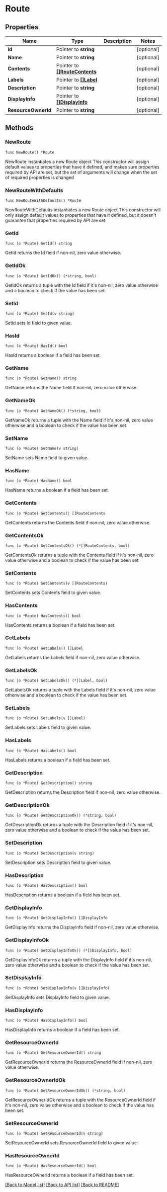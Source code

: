 # Route

## Properties

Name | Type | Description | Notes
------------ | ------------- | ------------- | -------------
**Id** | Pointer to **string** |  | [optional] 
**Name** | Pointer to **string** |  | [optional] 
**Contents** | Pointer to [**[]RouteContents**](RouteContents.md) |  | [optional] 
**Labels** | Pointer to [**[]Label**](Label.md) |  | [optional] 
**Description** | Pointer to **string** |  | [optional] 
**DisplayInfo** | Pointer to [**[]DisplayInfo**](DisplayInfo.md) |  | [optional] 
**ResourceOwnerId** | Pointer to **string** |  | [optional] 

## Methods

### NewRoute

`func NewRoute() *Route`

NewRoute instantiates a new Route object
This constructor will assign default values to properties that have it defined,
and makes sure properties required by API are set, but the set of arguments
will change when the set of required properties is changed

### NewRouteWithDefaults

`func NewRouteWithDefaults() *Route`

NewRouteWithDefaults instantiates a new Route object
This constructor will only assign default values to properties that have it defined,
but it doesn't guarantee that properties required by API are set

### GetId

`func (o *Route) GetId() string`

GetId returns the Id field if non-nil, zero value otherwise.

### GetIdOk

`func (o *Route) GetIdOk() (*string, bool)`

GetIdOk returns a tuple with the Id field if it's non-nil, zero value otherwise
and a boolean to check if the value has been set.

### SetId

`func (o *Route) SetId(v string)`

SetId sets Id field to given value.

### HasId

`func (o *Route) HasId() bool`

HasId returns a boolean if a field has been set.

### GetName

`func (o *Route) GetName() string`

GetName returns the Name field if non-nil, zero value otherwise.

### GetNameOk

`func (o *Route) GetNameOk() (*string, bool)`

GetNameOk returns a tuple with the Name field if it's non-nil, zero value otherwise
and a boolean to check if the value has been set.

### SetName

`func (o *Route) SetName(v string)`

SetName sets Name field to given value.

### HasName

`func (o *Route) HasName() bool`

HasName returns a boolean if a field has been set.

### GetContents

`func (o *Route) GetContents() []RouteContents`

GetContents returns the Contents field if non-nil, zero value otherwise.

### GetContentsOk

`func (o *Route) GetContentsOk() (*[]RouteContents, bool)`

GetContentsOk returns a tuple with the Contents field if it's non-nil, zero value otherwise
and a boolean to check if the value has been set.

### SetContents

`func (o *Route) SetContents(v []RouteContents)`

SetContents sets Contents field to given value.

### HasContents

`func (o *Route) HasContents() bool`

HasContents returns a boolean if a field has been set.

### GetLabels

`func (o *Route) GetLabels() []Label`

GetLabels returns the Labels field if non-nil, zero value otherwise.

### GetLabelsOk

`func (o *Route) GetLabelsOk() (*[]Label, bool)`

GetLabelsOk returns a tuple with the Labels field if it's non-nil, zero value otherwise
and a boolean to check if the value has been set.

### SetLabels

`func (o *Route) SetLabels(v []Label)`

SetLabels sets Labels field to given value.

### HasLabels

`func (o *Route) HasLabels() bool`

HasLabels returns a boolean if a field has been set.

### GetDescription

`func (o *Route) GetDescription() string`

GetDescription returns the Description field if non-nil, zero value otherwise.

### GetDescriptionOk

`func (o *Route) GetDescriptionOk() (*string, bool)`

GetDescriptionOk returns a tuple with the Description field if it's non-nil, zero value otherwise
and a boolean to check if the value has been set.

### SetDescription

`func (o *Route) SetDescription(v string)`

SetDescription sets Description field to given value.

### HasDescription

`func (o *Route) HasDescription() bool`

HasDescription returns a boolean if a field has been set.

### GetDisplayInfo

`func (o *Route) GetDisplayInfo() []DisplayInfo`

GetDisplayInfo returns the DisplayInfo field if non-nil, zero value otherwise.

### GetDisplayInfoOk

`func (o *Route) GetDisplayInfoOk() (*[]DisplayInfo, bool)`

GetDisplayInfoOk returns a tuple with the DisplayInfo field if it's non-nil, zero value otherwise
and a boolean to check if the value has been set.

### SetDisplayInfo

`func (o *Route) SetDisplayInfo(v []DisplayInfo)`

SetDisplayInfo sets DisplayInfo field to given value.

### HasDisplayInfo

`func (o *Route) HasDisplayInfo() bool`

HasDisplayInfo returns a boolean if a field has been set.

### GetResourceOwnerId

`func (o *Route) GetResourceOwnerId() string`

GetResourceOwnerId returns the ResourceOwnerId field if non-nil, zero value otherwise.

### GetResourceOwnerIdOk

`func (o *Route) GetResourceOwnerIdOk() (*string, bool)`

GetResourceOwnerIdOk returns a tuple with the ResourceOwnerId field if it's non-nil, zero value otherwise
and a boolean to check if the value has been set.

### SetResourceOwnerId

`func (o *Route) SetResourceOwnerId(v string)`

SetResourceOwnerId sets ResourceOwnerId field to given value.

### HasResourceOwnerId

`func (o *Route) HasResourceOwnerId() bool`

HasResourceOwnerId returns a boolean if a field has been set.


[[Back to Model list]](../README.md#documentation-for-models) [[Back to API list]](../README.md#documentation-for-api-endpoints) [[Back to README]](../README.md)


